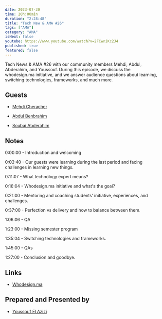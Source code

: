 ```yaml
---
date: 2023-07-30
time: 20h:00min
duration: "2:28:48"
title: "Tech New & AMA #26"
tags: ["AMA"]
category: "AMA"
isNext: false
youtube: https://www.youtube.com/watch?v=2FCwniKc2J4
published: true
featured: false
---
```


Tech News & AMA #26 with our community members Mehdi, Abdul, Abderahim, and Youssouf. During this episode, we discuss the whodesign.ma initiative, and we answer audience questions about learning, switching technologies, frameworks, and much more.

## Guests

- [Mehdi Cheracher](https://twitter.com/Mehdi_Cheracher)

- [Abdul Benbrahim](https://www.linkedin.com/in/abdulbenbrahim/)

- [Soubai Abderahim](https://soubai.me)

## Notes

0:00:00 - Introduction and welcoming

0:03:40 - Our guests were learning during the last period and facing challenges in learning new things.

0:11:07 - What technology expert means?

0:16:04 - Whodesign.ma initiative and what's the goal?

0:21:00 - Mentoring and coaching students' initiative, experiences, and challenges.

0:37:00 - Perfection vs delivery and how to balance between them.

1:06:06 - QA

1:23:00 - Missing semester program

1:35:04 - Switching technologies and frameworks.

1:45:00 - QAs

1:27:00 - Conclusion and goodbye.

## Links

- [Whodesign.ma](https://Whodesign.ma)

## Prepared and Presented by

- [Youssouf El Azizi](https://elaazizi.com/)
